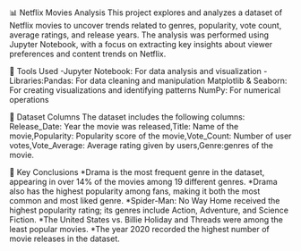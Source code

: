📊 Netflix Movies Analysis
This project explores and analyzes a dataset of Netflix movies to uncover trends related to genres, popularity, vote count, average ratings, and release years. The analysis was performed using Jupyter Notebook, with a focus on extracting key insights about viewer preferences and content trends on Netflix.

🔧 Tools Used
-Jupyter Notebook: For data analysis and visualization
-Libraries:Pandas: For data cleaning and manipulation
Matplotlib & Seaborn: For creating visualizations and identifying patterns
NumPy: For numerical operations

📁 Dataset Columns
The dataset includes the following columns:
Release_Date: Year the movie was released,Title: Name of the movie,Popularity: Popularity score of the movie,Vote_Count: Number of user votes,Vote_Average: Average rating given by users,Genre:genres of the movie.

📌 Key Conclusions
*Drama is the most frequent genre in the dataset, appearing in over 14% of the movies among 19 different genres.
*Drama also has the highest popularity among fans, making it both the most common and most liked genre.
*Spider-Man: No Way Home received the highest popularity rating; its genres include Action, Adventure, and Science Fiction.
*The United States vs. Billie Holiday and Threads were among the least popular movies.
*The year 2020 recorded the highest number of movie releases in the dataset.
